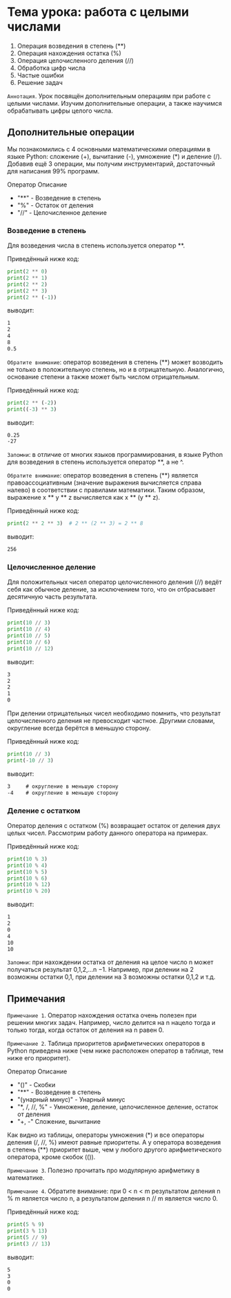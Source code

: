 # Тема урока: работа с целыми числами

1. Операция возведения в степень (**)
2. Операция нахождения остатка (%)
3. Операция целочисленного деления (//)
4. Обработка цифр числа
5. Частые ошибки
6. Решение задач

`Аннотация`. Урок посвящён дополнительным операциям при работе с целыми числами. Изучим дополнительные операции, а также
научимся обрабатывать цифры целого числа.

## Дополнительные операции

Мы познакомились с 4 основными математическими операциями в языке Python: сложение (+), вычитание (-), умножение (*) и
деление (/). Добавив ещё 3 операции, мы получим инструментарий, достаточный для написания 99% программ.

Оператор Описание

- "**"  - Возведение в степень
- "%" - Остаток от деления
- "//" - Целочисленное деление

### Возведение в степень

Для возведения числа в степень используется оператор **.

Приведённый ниже код:

```python
print(2 ** 0)
print(2 ** 1)
print(2 ** 2)
print(2 ** 3)
print(2 ** (-1))
```

выводит:

```html
1
2
4
8
0.5
```

`Обратите внимание`: оператор возведения в степень (**) может возводить не только в положительную степень, но и в
отрицательную. Аналогично, основание степени a также может быть числом отрицательным.

Приведённый ниже код:

```python
print(2 ** (-2))
print((-3) ** 3)
```

выводит:

```html
0.25
-27
```

`Запомни`: в отличие от многих языков программирования, в языке Python для возведения в степень используется
оператор **,
а не ^.

`Обратите внимание`: оператор возведения в степень (**) является правоассоциативным (значение выражения вычисляется
справа
налево) в соответствии с правилами математики. Таким образом, выражение x ** y ** z вычисляется как x ** (y ** z).

Приведённый ниже код:

```python
print(2 ** 2 ** 3)  # 2 ** (2 ** 3) = 2 ** 8
```

выводит:

```html
256
```

### Целочисленное деление

Для положительных чисел оператор целочисленного деления (//) ведёт себя как обычное деление, за исключением того, что он
отбрасывает десятичную часть результата.

Приведённый ниже код:

```python
print(10 // 3)
print(10 // 4)
print(10 // 5)
print(10 // 6)
print(10 // 12)
```

выводит:

```html
3
2
2
1
0
```

При делении отрицательных чисел необходимо помнить, что результат целочисленного деления не превосходит частное. Другими
словами, округление всегда берётся в меньшую сторону.

Приведённый ниже код:

```python
print(10 // 3)
print(-10 // 3)
```

выводит:

```html
3     # округление в меньшую сторону
-4    # округление в меньшую сторону
```

### Деление с остатком

Оператор деления с остатком (%) возвращает остаток от деления двух целых чисел. Рассмотрим работу данного оператора на
примерах.

Приведённый ниже код:

```python
print(10 % 3)
print(10 % 4)
print(10 % 5)
print(10 % 6)
print(10 % 12)
print(10 % 20)
```

выводит:

```html
1
2
0
4
10
10
```

`Запомни`: при нахождении остатка от деления на целое число n может получаться результат 0,1,2,…n −1. Например, при
делении на 2 возможны остатки 0,1, при делении на 3 возможны остатки 0,1,2 и т.д.

## Примечания

`Примечание 1`. Оператор нахождения остатка очень полезен при решении многих задач. Например, число делится на n нацело
тогда и только тогда, когда остаток от деления на n равен 0.

`Примечание 2`. Таблица приоритетов арифметических операторов в Python приведена ниже (чем ниже расположен оператор в
таблице, тем ниже его приоритет).

Оператор Описание

- "()"    - Скобки
- "**"    - Возведение в степень
- "(унарный минус)"    - Унарный минус
- "*, /, //, %" - Умножение, деление, целочисленное деление, остаток от деления
- "+, -"    Сложение, вычитание

Как видно из таблицы, операторы умножения (*) и все операторы деления (/, //, %) имеют равные приоритеты. А у оператора
возведения в степень (**) приоритет выше, чем у любого другого арифметического оператора, кроме скобок (()).

`Примечание 3`. Полезно прочитать про модулярную арифметику в математике.

`Примечание 4`. Обратите внимание: при 0 < n < m результатом деления n % m является число n, а результатом деления n // m
является число 0.

Приведённый ниже код:
```python
print(5 % 9)
print(3 % 13)
print(5 // 9)
print(3 // 13)
```

выводит:
```html
5
3
0
0
```